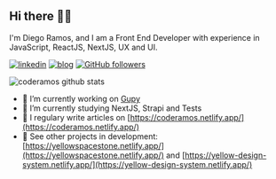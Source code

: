 ## Hi there 🧔🏾

I'm Diego Ramos, and I am a Front End Developer with experience in JavaScript, ReactJS, NextJS, UX and UI.

[![linkedin](https://img.shields.io/badge/-linkedin-171717?style=flat-square&logo=Linkedin&logoColor=white&link=https://www.linkedin.com/in/coderamos/)](https://www.linkedin.com/in/coderamos/)
[![blog](https://img.shields.io/badge/-blog-171717?style=flat-square&logo=Ghost&logoColor=white&link=https://coderamos.netlify.app/)](https://coderamos.netlify.app/)
[![GitHub followers](https://img.shields.io/github/followers/coderamos.svg?style=social&label=follow&maxAge=2592000)](https://github.com/coderamos?tab=followers)

![coderamos github stats](https://github-readme-stats.vercel.app/api?username=coderamos&count_private=true&hide=issues,contribs&show_icons=true&title_color=FFCB00&icon_color=FFCB00&text_color=FFFFFF&bg_color=171717)

- 🔭 I’m currently working on [Gupy](https://www.gupy.io/)
- 🌱 I’m currently studying NextJS, Strapi and Tests
- 📝 I regulary write articles on [https://coderamos.netlify.app/](https://coderamos.netlify.app/)
- 👀 See other projects in development: [https://yellowspacestone.netlify.app/](https://yellowspacestone.netlify.app/) and [https://yellow-design-system.netlify.app/](https://yellow-design-system.netlify.app/)
